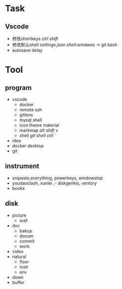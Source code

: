 # Task
## Vscode
- 修改shortkeys  *ctrl shift*  
- 修改默认shell  *settings.json*  *shell:windwos*  -> git bash
- autosave  delay
# Tool

## program

- vscode
  - docker
  - remote ssh
  - gitlens
  - mysql shell
  - icon theme material
  - markmap  *alt shift v*
  - shell   *git shell ctrl `*
- idea
- docker desktop
- git

## instrument
- snipaste,everything, powerkeys, windowstop
- youdaoclash, xunlei ,- diskgenkis, ventory
- bookx 

## disk
- picture
  - wall
- doc
  - bakup
  - docum
  - commit
  - work
- video
- natural
  - floor
  - instr
  - env
- down
- buffer